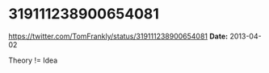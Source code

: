 # 319111238900654081
https://twitter.com/TomFrankly/status/319111238900654081
**Date:** 2013-04-02

Theory != Idea
